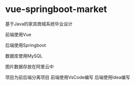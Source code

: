 # vue-springboot-market

基于Java的家具商城系统毕业设计

前端使用Vue

后端使用Springboot

数据库使用MySQL

图片数据存放在阿里云中

项目为前后端分离项目 前端使用VsCode编写 后端使用Idea编写
